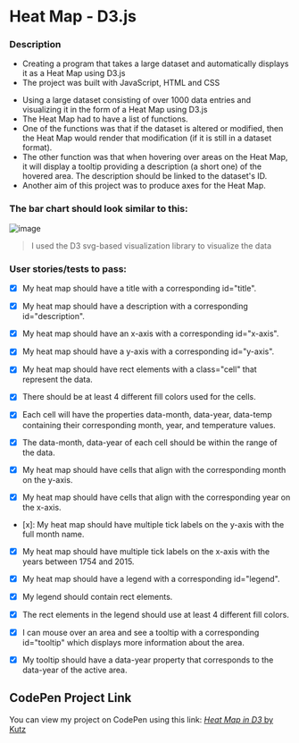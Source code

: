 # Heat Map - D3.js

### Description

- Creating a program that takes a large dataset and automatically displays it as a Heat Map using D3.js
- The project was built with JavaScript, HTML and CSS

* Using a large dataset consisting of over 1000 data entries and visualizing it in the form of a Heat Map using D3.js
* The Heat Map had to have a list of functions.
* One of the functions was that if the dataset is altered or modified, then the Heat Map would render that modification (if it is still in a dataset format).
* The other function was that when hovering over areas on the Heat Map, it will display a tooltip providing a description (a short one) of the hovered area. The description should be linked to the dataset's ID.
* Another aim of this project was to produce axes for the Heat Map.

### The bar chart should look similar to this:
![image](https://assets.codepen.io/5744159/internal/screenshots/pens/ExXKNLe.default.png?fit=cover&format=auto&ha=false&height=360&quality=75&v=2&version=1630529925&width=640)

> I used the D3 svg-based visualization library to visualize the data

### User stories/tests to pass:

- [x] My heat map should have a title with a corresponding id="title".

- [x] My heat map should have a description with a corresponding id="description".

- [x] My heat map should have an x-axis with a corresponding id="x-axis".

- [x] My heat map should have a y-axis with a corresponding id="y-axis".

- [x] My heat map should have rect elements with a class="cell" that represent the data.

- [x] There should be at least 4 different fill colors used for the cells.

- [x] Each cell will have the properties data-month, data-year, data-temp containing their corresponding month, year, and temperature values.

- [x] The data-month, data-year of each cell should be within the range of the data.

- [x] My heat map should have cells that align with the corresponding month on the y-axis.

- [x] My heat map should have cells that align with the corresponding year on the x-axis.

- [x]: My heat map should have multiple tick labels on the y-axis with the full month name.

- [x] My heat map should have multiple tick labels on the x-axis with the years between 1754 and 2015.

- [x] My heat map should have a legend with a corresponding id="legend".

- [x] My legend should contain rect elements.

- [x] The rect elements in the legend should use at least 4 different fill colors.

- [x] I can mouse over an area and see a tooltip with a corresponding id="tooltip" which displays more information about the area.

- [x] My tooltip should have a data-year property that corresponds to the data-year of the active area.


## CodePen Project Link
You can view my project on CodePen using this link:
[*Heat Map in D3* by Kutz](https://codepen.io/kutzz/pen/ZEwwJYN)
